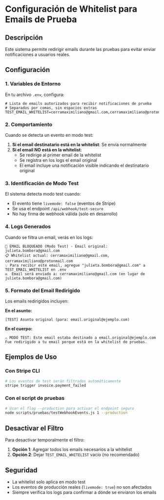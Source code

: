 # Configuración de Whitelist para Emails de Prueba

## Descripción

Este sistema permite redirigir emails durante las pruebas para evitar enviar notificaciones a usuarios reales.

## Configuración

### 1. Variables de Entorno

En tu archivo `.env`, configura:

```env
# Lista de emails autorizados para recibir notificaciones de prueba
# Separados por comas, sin espacios extras
TEST_EMAIL_WHITELIST=cerramaximiliano@gmail.com,cerramaximiliano@protonmail.com
```

### 2. Comportamiento

Cuando se detecta un evento en modo test:

1. **Si el email destinatario está en la whitelist**: Se envía normalmente
2. **Si el email NO está en la whitelist**: 
   - Se redirige al primer email de la whitelist
   - Se registra en los logs el email original
   - El email incluye una notificación visible indicando el destinatario original

### 3. Identificación de Modo Test

El sistema detecta modo test cuando:
- El evento tiene `livemode: false` (eventos de Stripe)
- Se usa el endpoint `/api/webhook/test-secure`
- No hay firma de webhook válida (solo en desarrollo)

### 4. Logs Generados

Cuando se filtra un email, verás en los logs:

```
📧 EMAIL BLOQUEADO (Modo Test) - Email original: julieta.bombora@gmail.com
📋 Whitelist actual: cerramaximiliano@gmail.com, cerramaximiliano@protonmail.com
💡 Para recibir este email, agregue "julieta.bombora@gmail.com" a TEST_EMAIL_WHITELIST en .env
✉️  Email será enviado a: cerramaximiliano@gmail.com (en lugar de julieta.bombora@gmail.com)
```

### 5. Formato del Email Redirigido

Los emails redirigidos incluyen:

**En el asunto:**
```
[TEST] Asunto original (para: email.original@ejemplo.com)
```

**En el cuerpo:**
```
⚠️ MODO TEST: Este email estaba destinado a email.original@ejemplo.com
Fue redirigido a tu email porque está en la whitelist de pruebas.
```

## Ejemplos de Uso

### Con Stripe CLI
```bash
# Los eventos de test serán filtrados automáticamente
stripe trigger invoice.payment_failed
```

### Con el script de pruebas
```bash
# Usar el flag --production para activar el endpoint seguro
node scripts/pruebas/testWebhookEvents.js 1 --production
```

## Desactivar el Filtro

Para desactivar temporalmente el filtro:

1. **Opción 1**: Agregar todos los emails necesarios a la whitelist
2. **Opción 2**: Dejar `TEST_EMAIL_WHITELIST` vacío (no recomendado)

## Seguridad

- La whitelist solo aplica en modo test
- Los eventos de producción reales (`livemode: true`) no son afectados
- Siempre verifica los logs para confirmar a dónde se enviaron los emails